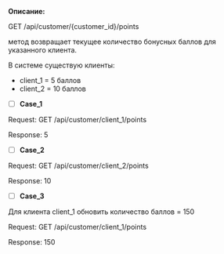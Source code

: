**Описание:**

GET /api/customer/{customer_id}/points

метод возвращает текущее количество бонусных баллов для указанного клиента.

В системе существую клиенты:

- client_1 = 5 баллов
- client_2 = 10 баллов

* [ ] **Case_1**

Request: GET /api/customer/client_1/points

Response: 5

* [ ] **Case_2**

Request: GET /api/customer/client_2/points

Response: 10

* [ ] **Case_3**

Для клиента client_1 обновить количество баллов = 150

Request: GET /api/customer/client_1/points

Response: 150
